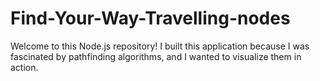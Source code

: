 # Find-Your-Way-Travelling-nodes
Welcome to this Node.js repository! I built this application because I was fascinated by pathfinding algorithms, and I wanted to visualize them in action. 
